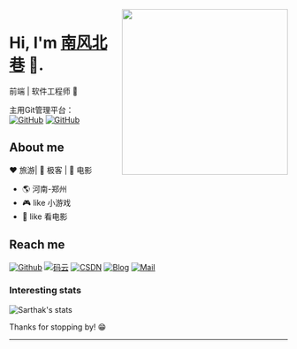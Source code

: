 <img align="right" width="300" height="300" src="https://camo.githubusercontent.com/b0da1d92a8fb5d59e8d9ed1feac61f85e15f4bb6/68747470733a2f2f6d656469612e67697068792e636f6d2f6d656469612f4d654a674233794d4d774961486d4b44347a2f67697068792e676966">


# Hi, I'm [南风北巷](https://github.com/Sun-Blog) 👋.

前端 | 软件工程师 🤖

主用Git管理平台：<br/>
[![GitHub](https://img.shields.io/badge/github-%E5%8D%97%E9%A3%8E%E5%8C%97%E5%B7%B7-red)](https://github.com/Sun-Blog)
[![GitHub](https://img.shields.io/badge/gitee-%E5%8D%97%E9%A3%8E%E5%8C%97%E5%B7%B7-green)](https://gitee.com/Sun-Blog)

## About me 

:heart: 旅游| :black_heart: 极客 | :blue_heart: 电影

- :earth_americas:  河南-郑州
- :video_game:  like 小游戏
- :gem:  like 看电影


## Reach me 
[![Github](https://img.shields.io/github/followers/SAnBlog?label=Github&style=social)](https://github.com/Sun-Blog)
[![码云](https://img.shields.io/badge/%E7%A0%81%E4%BA%91-%E5%8D%97%E9%A3%8E%E5%8C%97%E5%B7%B7-red)](https://gitee.com/Sun-Blog)
[![CSDN](https://img.shields.io/badge/csdn-%E5%8D%97%E9%A3%8E%E5%8C%97%E5%B7%B7-red)](https://blog.csdn.net/qq_39264561)
[![Blog](https://img.shields.io/badge/Blog-%E5%8D%97%E9%A3%8E%E5%8C%97%E5%B7%B7-blue)](https://Sun-Blog.github.io/)
[![Mail](https://img.shields.io/badge/-%E5%8D%97%E9%A3%8E%E5%8C%97%E5%B7%B7@qq.com-gray?style=flat-square&logo=gmail&logoColor=red&link=)](mailto:1575374226@qq.com)

<!-- 
[![小程序](https://img.shields.io/badge/小程序-SAnBlog-green)](https://app.sanii.cn/)
[![公众号](https://img.shields.io/badge/公众号-SAnBlog-green)](https://app.sanii.cn/) 
-->

### Interesting stats

![Sarthak's stats](https://github-readme-stats.vercel.app/api?username=Sun-Blog&show_icons=true)

Thanks for stopping by! 😁

---